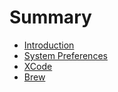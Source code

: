 # Summary

* [Introduction](README.md)
* [System Preferences](chapter1.md)
* [XCode](xcode.md)
* [Brew](brew.md)

